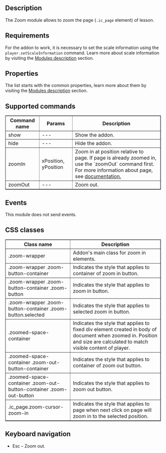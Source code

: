 ## Description

The Zoom module allows to zoom the page (`.ic_page` element) of lesson.

## Requirements
For the addon to work, it is necessary to set the scale information using the `player.setScaleInformation` command. 
Learn more about scale information by visiting the 
[Modules description](doc/en/scale%20information/page/Scale-Information) section.

## Properties

The list starts with the common properties, learn more about them by visiting the 
[Modules description](doc/en/page/Modules-description) section.

## Supported commands

<table border='1'>
    <tbody>
        <tr>
            <th>Command name</th>
            <th>Params</th>
            <th>Description</th>
        </tr>
        <tr>
            <td>show</td>
            <td>---</td>
            <td>Show the addon.</td>
        </tr>
        <tr>
            <td>hide</td>
            <td>---</td>
            <td>Hide the addon.</td>
        </tr>
        <tr>
            <td>zoomIn</td>
            <td>xPosition, yPosition</td>
            <td>
                Zoom in at position relative to page. If page is already zoomed in, use the `zoomOut` command first.<br>
                For more information about page, see 
                <a href='//www.mauthor.com/doc/en/ic_page/page/Page' target='_blank'>documentation.
            </td>
        </tr>
        <tr>
            <td>zoomOut</td>
            <td>---</td>
            <td>Zoom out.</td>
        </tr>
    </tbody>
</table>

## Events

This module does not send events.

## CSS classes

<table border='1'>
    <tbody>
        <tr>
            <th>Class name</th>
            <th>Description</th>
        </tr>
        <tr>
            <td>.zoom-wrapper</td>
            <td>Addon's main class for zoom in elements.</td>
        </tr>
        <tr>
            <td>.zoom-wrapper .zoom-button-container</td>
            <td>Indicates the style that applies to container of zoom in button.</td>
        </tr>
        <tr>
            <td>.zoom-wrapper .zoom-button-container .zoom-button</td>
            <td>Indicates the style that applies to zoom in button.</td>
        </tr>
        <tr>
            <td>.zoom-wrapper .zoom-button-container .zoom-button.selected</td>
            <td>Indicates the style that applies to selected zoom in button.</td>
        </tr>
        <tr>
            <td>.zoomed-space-container</td>
            <td>Indicates the style that applies to fixed div element created in body of document when zoomed in. 
                Position and size are calculated to match visible content of player.
            </td>
        </tr>
        <tr>
            <td>.zoomed-space-container .zoom-out-button-container</td>
            <td>Indicates the style that applies to container of zoom out button.</td>
        </tr>
        <tr>
            <td>.zoomed-space-container .zoom-out-button-container .zoom-out-button</td>
            <td>Indicates the style that applies to zoom out button.</td>
        </tr>
        <tr>
            <td>.ic_page.zoom-cursor-zoom-in</td>
            <td>Indicates the style that applies to page when next click on page will zoom in to the selected 
                position.
            </td>
        </tr>
    </tbody>
</table>

## Keyboard navigation

* Esc – Zoom out.